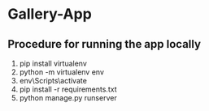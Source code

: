 # Gallery-App

## Procedure for running the app locally
1. pip install virtualenv <br>
2. python -m virtualenv env <br>
3. env\Scripts\activate <br>
4. pip install -r requirements.txt <br>
5. python manage.py runserver <br>


